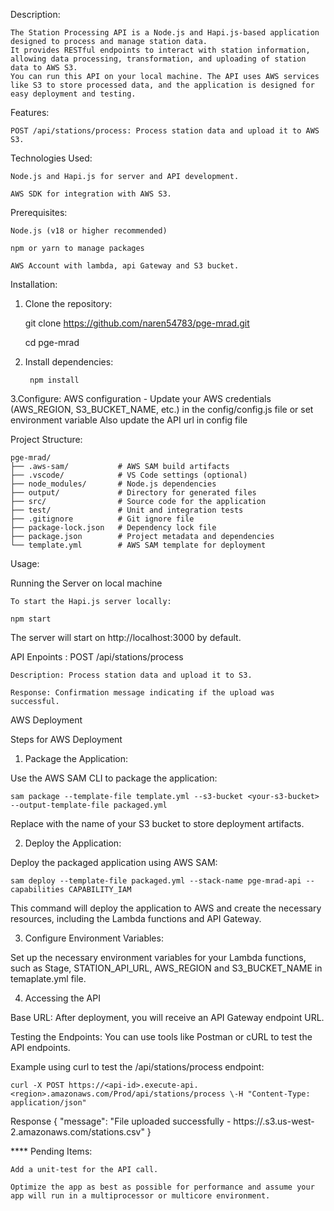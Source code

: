 Description:

	The Station Processing API is a Node.js and Hapi.js-based application designed to process and manage station data. 
	It provides RESTful endpoints to interact with station information, allowing data processing, transformation, and uploading of station data to AWS S3. 
	You can run this API on your local machine. The API uses AWS services like S3 to store processed data, and the application is designed for easy deployment and testing.

Features: 

	POST /api/stations/process: Process station data and upload it to AWS S3.


Technologies Used:

	Node.js and Hapi.js for server and API development.

	AWS SDK for integration with AWS S3.


Prerequisites:

	Node.js (v18 or higher recommended)

	npm or yarn to manage packages

	AWS Account with lambda, api Gateway and S3 bucket.


Installation:

1. Clone the repository:

   	git clone https://github.com/naren54783/pge-mrad.git
   
   	cd pge-mrad

3. Install dependencies:

  		npm install

3.Configure:
  		AWS configuration - Update your AWS credentials (AWS_REGION, S3_BUCKET_NAME, etc.) in the config/config.js file or set environment variable
    		Also update the API url in config file	

Project Structure:

	pge-mrad/
	├── .aws-sam/           # AWS SAM build artifacts
	├── .vscode/            # VS Code settings (optional)
	├── node_modules/       # Node.js dependencies
	├── output/             # Directory for generated files
	├── src/                # Source code for the application
	├── test/               # Unit and integration tests
	├── .gitignore          # Git ignore file
	├── package-lock.json   # Dependency lock file
	├── package.json        # Project metadata and dependencies
	└── template.yml        # AWS SAM template for deployment


 Usage:

Running the Server on local machine

	To start the Hapi.js server locally:

	npm start

The server will start on http://localhost:3000 by default.


API Enpoints :
	POST /api/stations/process

	Description: Process station data and upload it to S3.
	
	Response: Confirmation message indicating if the upload was successful.

AWS Deployment

Steps for AWS Deployment

1. Package the Application:

  Use the AWS SAM CLI to package the application:

	sam package --template-file template.yml --s3-bucket <your-s3-bucket> --output-template-file packaged.yml

 Replace <your-s3-bucket> with the name of your S3 bucket to store deployment artifacts.

2. Deploy the Application:

  Deploy the packaged application using AWS SAM:

	sam deploy --template-file packaged.yml --stack-name pge-mrad-api --capabilities CAPABILITY_IAM

  This command will deploy the application to AWS and create the necessary resources, including the Lambda functions and API Gateway.

3. Configure Environment Variables:

  Set up the necessary environment variables for your Lambda functions, such as Stage, STATION_API_URL, AWS_REGION and S3_BUCKET_NAME in temaplate.yml file.

4. Accessing the API

 Base URL: After deployment, you will receive an API Gateway endpoint URL.

 Testing the Endpoints: You can use tools like Postman or cURL to test the API endpoints.

 Example using curl to test the /api/stations/process endpoint:

	curl -X POST https://<api-id>.execute-api.<region>.amazonaws.com/Prod/api/stations/process \-H "Content-Type: application/json"

  Response
	{
	"message": "File uploaded successfully - https://<baseurl>.s3.us-west-2.amazonaws.com/stations.csv"
	}



**** Pending Items:

	Add a unit-test for the API call.
 
 	Optimize the app as best as possible for performance and assume your app will run in a multiprocessor or multicore environment.



	    
